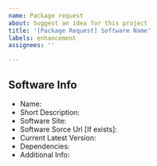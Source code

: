 ```yaml
---
name: Package request
about: Suggest an idea for this project
title: '[Package Request] Software Name'
labels: enhancement
assignees: ''

---
```


## Software Info

- Name:
- Short Description:
- Software Site:
- Software Sorce Url [If exists]:
- Current Latest Version:
- Dependencies:
- Additional Info:
